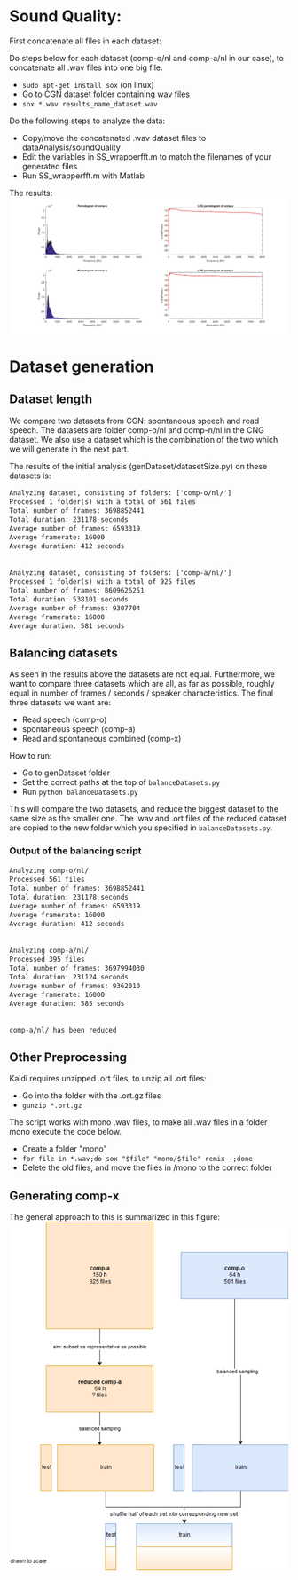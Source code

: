 
# Sound Quality:
First concatenate all files in each dataset:

Do steps below for each dataset (comp-o/nl and comp-a/nl in our case), to
concatenate all .wav files into one big file:
- `sudo apt-get install sox` (on linux)
- Go to CGN dataset folder containing wav files
- `sox *.wav results_name_dataset.wav`

Do the following steps to analyze the data:
- Copy/move the concatenated .wav dataset files to dataAnalysis/soundQuality
- Edit the variables in SS_wrapperfft.m to match the filenames of your generated files
- Run SS_wrapperfft.m with Matlab

The results:
![alt text][datasets_spectogram]

[datasets_spectogram]: https://github.com/thaije/spontaneous-vs-read-phone-recognition/blob/master/dataAnalysis/soundQuality/soundnorm_spectogram.jpg "Spectogram of two datasets"

# Dataset generation

## Dataset length
We compare two datasets from CGN: spontaneous speech and read speech. The datasets
are folder comp-o/nl and comp-n/nl in the CNG dataset. We also use a dataset
which is the combination of the two which we will generate in the next part.

The results of the initial analysis (genDataset/datasetSize.py) on these datasets is:

```
Analyzing dataset, consisting of folders: ['comp-o/nl/']
Processed 1 folder(s) with a total of 561 files
Total number of frames: 3698852441
Total duration: 231178 seconds
Average number of frames: 6593319
Average framerate: 16000
Average duration: 412 seconds


Analyzing dataset, consisting of folders: ['comp-a/nl/']
Processed 1 folder(s) with a total of 925 files
Total number of frames: 8609626251
Total duration: 538101 seconds
Average number of frames: 9307704
Average framerate: 16000
Average duration: 581 seconds
```

## Balancing datasets
As seen in the results above the datasets are not equal. Furthermore, we want
to compare three datasets which are all, as far as possible, roughly equal in number of
frames / seconds / speaker characteristics.
The final three datasets we want are:
- Read speech (comp-o)
- spontaneous speech (comp-a)
- Read and spontaneous combined (comp-x)

How to run:
- Go to genDataset folder
- Set the correct paths at the top of `balanceDatasets.py`
- Run `python balanceDatasets.py`

This will compare the two datasets, and reduce the biggest dataset to the same
size as the smaller one. The .wav and .ort files of the reduced dataset are
copied to the new folder which you specified in `balanceDatasets.py`.

### Output of the balancing script
```
Analyzing comp-o/nl/
Processed 561 files
Total number of frames: 3698852441
Total duration: 231178 seconds
Average number of frames: 6593319
Average framerate: 16000
Average duration: 412 seconds


Analyzing comp-a/nl/
Processed 395 files
Total number of frames: 3697994030
Total duration: 231124 seconds
Average number of frames: 9362010
Average framerate: 16000
Average duration: 585 seconds


comp-a/nl/ has been reduced
```

## Other Preprocessing

Kaldi requires unzipped .ort files, to unzip all .ort files:
- Go into the folder with the .ort.gz files
- `gunzip *.ort.gz`

The script works with mono .wav files, to make all .wav files in a folder mono
execute the code below.
- Create a folder "mono"
- `for file in *.wav;do sox "$file" "mono/$file" remix -;done`
- Delete the old files, and move the files in /mono to the correct folder

## Generating comp-x
The general approach to this is summarized in this figure:
![alt text][genCompX]

[genCompX]: https://github.com/thaije/spontaneous-vs-read-phone-recognition/blob/master/dataAnalysis/genDataset/comp-x-generation.png "Generation of comp-x"
